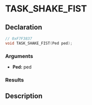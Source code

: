 # TASK_SHAKE_FIST

## Declaration
```cpp
// 0xF7F3837
void TASK_SHAKE_FIST(Ped ped);
```

### Arguments
- **Ped:** ped

### Results

## Description
